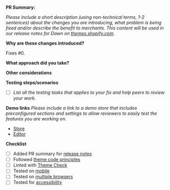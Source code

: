 **PR Summary:** 

_Please include a short description (using non-technical terms, 1-2 sentences) about the changes you are introducing, what problem is being fixed and/or describe the benefit to merchants. This content will be used in our release notes for Dawn on [themes.shopify.com](https://themes.shopify.com/themes/dawn/styles/default#ReleaseNotes)._


**Why are these changes introduced?**

Fixes #0.

**What approach did you take?**

**Other considerations**

**Testing steps/scenarios**
- [ ] _List all the testing tasks that applies to your fix and help peers to review your work._

**Demo links**
_Please include a link to a demo store that includes preconfigured sections and settings to allow reviewers to easily test the features you are working on._

- [Store](url)
- [Editor](url)

**Checklist**
- [ ] Added PR summary for [release notes](https://themes.shopify.com/themes/dawn/styles/default#ReleaseNotes)
- [ ] Followed [theme code principles](https://github.com/Shopify/dawn/blob/main/.github/CONTRIBUTING.md#theme-code-principles)
- [ ] Linted with [Theme Check](https://github.com/Shopify/theme-check)
- [ ] Tested on [mobile](https://shopify.dev/themes/store/requirements#mobile-browser-requirements)
- [ ] Tested on [multiple browsers](https://shopify.dev/themes/store/requirements#desktop-browser-requirements)
- [ ] Tested for [accessibility](https://shopify.dev/themes/best-practices/accessibility)
